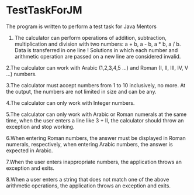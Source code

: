 # TestTaskForJM

The program is written to perform a test task for Java Mentors

1. The calculator can perform operations of addition, subtraction, multiplication and division with two numbers: a + b, a - b, a * b, a / b. Data is transferred in one line ! Solutions in which each number and arithmetic operation are passed on a new line are considered invalid.

2.The calculator can work with  Arabic (1,2,3,4,5 ...) and Roman (I, II, III, IV, V ...) numbers.

3.The calculator must accept numbers from 1 to 10 inclusively, no more. At the output, the numbers are not limited in size and can be any.

4.The calculator can only work with Integer numbers.

5.The calculator can only work with Arabic or Roman numerals at the same time, when the user enters a line like 3 + II, the calculator should throw an exception and stop working.

6.When entering Roman numbers, the answer must be displayed in Roman numerals, respectively, when entering Arabic numbers, the answer is expected in Arabic.

7.When the user enters inappropriate numbers, the application throws an exception and exits.

8.When a user enters a string that does not match one of the above arithmetic operations, the application throws an exception and exits.
